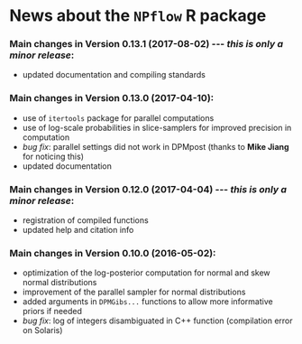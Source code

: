# News about the `NPflow` R package

### Main changes in Version 0.13.1 (2017-08-02) --- *this is only a minor release*:
* updated documentation and compiling standards


### Main changes in Version 0.13.0 (2017-04-10):
* use of `itertools` package for parallel computations
* use of log-scale probabilities in slice-samplers for improved precision in computation
* *bug fix*: parallel settings did not work in DPMpost (thanks to **Mike Jiang** for noticing this)
* updated documentation


### Main changes in Version 0.12.0 (2017-04-04) --- *this is only a minor release*:
* registration of compiled functions
* updated help and citation info


### Main changes in Version 0.10.0 (2016-05-02):
* optimization of the log-posterior computation for normal and skew normal distributions
* improvement of the parallel sampler for normal distributions
* added arguments in `DPMGibs...` functions to allow more informative priors if needed
* *bug fix*: log of integers disambiguated in C++ function (compilation error on Solaris)

